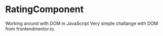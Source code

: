 # RatingComponent
Working around with DOM in JavaScript 
Very simple challange with DOM from frontendmentor.io.
